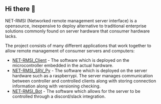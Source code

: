 ## Hi there 👋


NET-RMSI (Networked remote management server interface) is a opensource, inexpensive to deploy alternative to traditional enterprise solutions commonly found on server hardware that consumer hardware lacks.

The project consists of many different applications that work together to allow remote management of consumer servers and computers:
- [NET-RMSI_Client](https://github.com/NET-RMSI/NET-RMSI_Client) - The software which is deployed on the microcontroller embedded in the actual hardware.
- [NET-RMSI_SRV_Py](https://github.com/NET-RMSI/NET-RMSI_Srv_Py) - The software which is deployed on the server hardware such as a raspberrypi. The server manages communication between controller and controlled clients along with storing connection information along with versioning checking.
- [NET-RMSI_Bot](https://github.com/NET-RMSI/NET-RMSI_Bot/) - The software which allows for the server to be controlled through a discord/slack integration.
